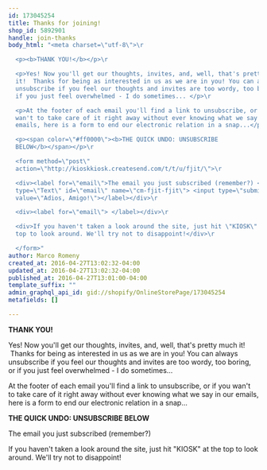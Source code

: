 ```yaml
---
id: 173045254
title: Thanks for joining!
shop_id: 5892901
handle: join-thanks
body_html: "<meta charset=\"utf-8\">\r

  <p><b>THANK YOU!</b></p>\r

  <p>Yes! Now you'll get our thoughts, invites, and, well, that's pretty much
  it!  Thanks for being as interested in us as we are in you! You can always
  unsubscribe if you feel our thoughts and invites are too wordy, too boring, or
  if you just feel overwhelmed - I do sometimes... </p>\r

  <p>At the footer of each email you'll find a link to unsubscribe, or if you
  wan't to take care of it right away without ever knowing what we say in our
  emails, here is a form to end our electronic relation in a snap...</p>\r

  <p><span color=\"#ff0000\"><b>THE QUICK UNDO: UNSUBSCRIBE
  BELOW</b></span></p>\r

  <form method=\"post\"
  action=\"http://kioskkiosk.createsend.com/t/t/u/fjit/\">\r

  <div><label for=\"email\">The email you just subscribed (remember?) <br><input
  type=\"Text\" id=\"email\" name=\"cm-fjit-fjit\"> <input type=\"submit\"
  value=\"Adios, Amigo!\"></label></div>\r

  <div><label for=\"email\"> </label></div>\r

  <div>If you haven't taken a look around the site, just hit \"KIOSK\" at the
  top to look around. We'll try not to disappoint!</div>\r

  </form>"
author: Marco Romeny
created_at: 2016-04-27T13:02:32-04:00
updated_at: 2016-04-27T13:02:32-04:00
published_at: 2016-04-27T13:01:00-04:00
template_suffix: ""
admin_graphql_api_id: gid://shopify/OnlineStorePage/173045254
metafields: []

---
```


**THANK YOU!**

Yes! Now you'll get our thoughts, invites, and, well, that's pretty much it!  Thanks for being as interested in us as we are in you! You can always unsubscribe if you feel our thoughts and invites are too wordy, too boring, or if you just feel overwhelmed - I do sometimes... 

At the footer of each email you'll find a link to unsubscribe, or if you wan't to take care of it right away without ever knowing what we say in our emails, here is a form to end our electronic relation in a snap...

**THE QUICK UNDO: UNSUBSCRIBE BELOW**

The email you just subscribed (remember?) 

If you haven't taken a look around the site, just hit "KIOSK" at the top to look around. We'll try not to disappoint!